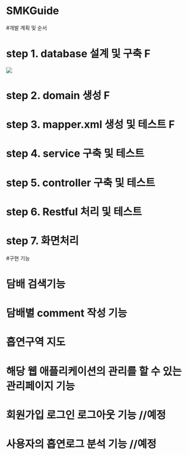 # SMKGuide

#개발 계획 및 순서


# step 1. database 설계 및 구축 F
<div>
 <img src="https://user-images.githubusercontent.com/46150254/66719605-27ca0200-ee2d-11e9-8dec-78e55df9e455.png">
</div>
 
# step 2. domain 생성 F

# step 3. mapper.xml 생성 및 테스트 F

# step 4. service 구축 및 테스트

# step 5. controller 구축 및 테스트

# step 6. Restful 처리 및 테스트

# step 7. 화면처리


#구현 기능

# 담배 검색기능

# 담배별 comment 작성 기능

# 흡연구역 지도

# 해당 웹 애플리케이션의 관리를 할 수 있는 관리페이지 기능

# 회원가입 로그인 로그아웃 기능 //예정

# 사용자의 흡연로그 분석 기능  //예정

